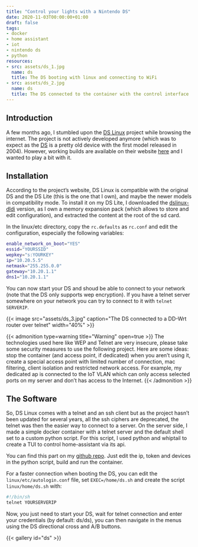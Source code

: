 ```yaml
---
title: "Control your lights with a Nintendo DS"
date: 2020-11-03T00:00:00+01:00
draft: false
tags:
- docker
- home assistant
- iot
- nintendo ds
- python
resources:
- src: assets/ds_1.jpg
  name: ds
  title: The DS booting with linux and connecting to WiFi
- src: assets/ds_2.jpg
  name: ds
  title: The DS connected to the container with the control interface
---
```


## Introduction

A few months ago, I stumbled upon the [DS Linux](https://dslinux.org/) project while browsing the internet. The project is not actively developed anymore (which was to expect as the [DS](https://en.wikipedia.org/wiki/Nintendo_DS) is a pretty old device with the first model released in 2004). However, working builds are available on their website [here](https://dslinux.org/builds/) and I wanted to play a bit with it.

## Installation

According to the project’s website, DS Linux is compatible with the original DS and the DS Lite (this is the one that I own), and maybe the newer models in compatibility mode. To install it on my DS Lite, I downloaded the [dslinux-dldi](https://dslinux.org/builds/dslinux-dldi.tgz) version, as I own a memory expansion pack (which allows to store and edit configuration), and extracted the content at the root of the sd card.

In the linux/etc directory, copy the `rc.defaults` as `rc.conf` and edit the configuration, especially the following variables:

```bash
enable_network_on_boot="YES"
essid="YOURSSID"
wepkey="s:YOURKEY"
ip="10.20.5.5"
netmask="255.255.0.0"
gateway="10.20.1.1"
dns1="10.20.1.1"
```

You can now start your DS and shoud be able to connect to your network (note that the DS only supports wep encryption). If you have a telnet server somewhere on your network you can try to connect to it with `telnet SERVERIP`.

{{< image src="assets/ds_3.jpg" caption="The DS connected to a DD-Wrt router over telnet" width="40%" >}}

{{< admonition type=warning title="Warning" open=true >}}
The technologies used here like WEP and Telnet are very insecure, please take some security measures to use the following project. Here are some ideas: stop the container (and access point, if dedicated) when you aren’t using it, create a special access point with limited number of connection, mac filtering, client isolation and restricted network access. For example, my dedicated ap is connected to the IoT VLAN which can only access selected ports on my server and don’t has access to the Internet.
{{< /admonition >}}

## The Software

So, DS Linux comes with a telnet and an ssh client but as the project hasn’t been updated for several years, all the ssh ciphers are deprecated, the telnet was then the easier way to connect to a server. On the server side, I made a simple docker container with a telnet server and the default shell set to a custom python script. For this script, I used python and whiptail to create a TUI to control home-assistant via its api.

You can find this part on my [github repo](https://github.com/drosoCode/HASS_DS). Just edit the ip, token and devices in the python script, build and run the container.

For a faster connection when booting the DS, you can edit the `linux/etc/autologin.conf` file, set `EXEC=/home/ds.sh` and create the script `linux/home/ds.sh` with:

```bash
#!/bin/sh
telnet YOURSERVERIP
```

Now, you just need to start your DS, wait for telnet connection and enter your credentials (by default: ds/ds), you can then navigate in the menus using the DS directional cross and A/B buttons.

{{< gallery id="ds" >}}